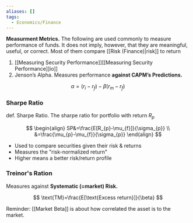 ```yaml
---
aliases: []
tags:
  - Economics/Finance
---
```


**Measurment Metrics.** The following are used commonly to measure performance of funds. It does not imply, however, that they are meaningful, useful, or correct. Most of them compare [[Risk (Finance)|risk]] to return

1. [[Measuring Security Performance]][[Measuring Security Performance]]io]]
2. Jenson’s Alpha. Measures performance **against CAPM’s Predictions.**

$$
\alpha=(r_i-r_f)-\beta(r_m-r_f)
$$

### Sharpe Ratio

def. Sharpe Ratio. The sharpe ratio for portfolio with return $R_{p}$

$$
\begin{align}
SP&=\frac{E[R_{p}-\mu_{f}]}{\sigma_{p}} \\
&=\frac{\mu_{p}-\mu_{f}}{\sigma_{p}}
\end{align}
$$

- Used to compare securities given their risk & returns
- Measures the "risk-normalized return"
- Higher means a better risk/return profile

### Treinor's Ration

Measures against **Systematic (=market) Risk.**

$$
\text{TM}=\frac{E[\text{Excess return}]}{\beta}
$$

Reminder: [[Market Beta]] is about how correlated the asset is to the market.
